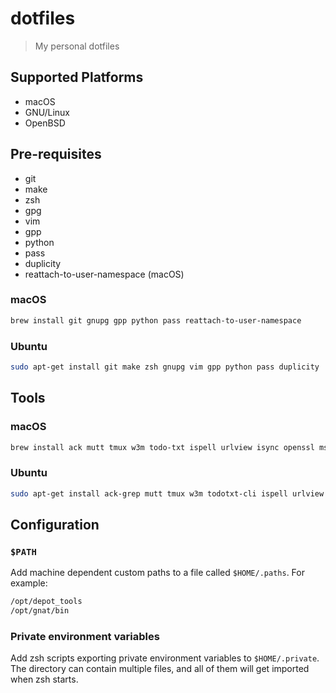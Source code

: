 dotfiles
========

> My personal dotfiles

Supported Platforms
-------------------

- macOS
- GNU/Linux
- OpenBSD

Pre-requisites
--------------

- git
- make
- zsh
- gpg
- vim
- gpp
- python
- pass
- duplicity
- reattach-to-user-namespace (macOS)

### macOS

```sh
brew install git gnupg gpp python pass reattach-to-user-namespace
```

### Ubuntu

```sh
sudo apt-get install git make zsh gnupg vim gpp python pass duplicity
```

Tools
-----

### macOS

```sh
brew install ack mutt tmux w3m todo-txt ispell urlview isync openssl msmtp gh
```

### Ubuntu

```sh
sudo apt-get install ack-grep mutt tmux w3m todotxt-cli ispell urlview isync msmtp
```

Configuration
-------------

### `$PATH`

Add machine dependent custom paths to a file called `$HOME/.paths`. For
example:

```sh
/opt/depot_tools
/opt/gnat/bin
```

### Private environment variables

Add zsh scripts exporting private environment variables to `$HOME/.private`.
The directory can contain multiple files, and all of them will get imported
when zsh starts.
